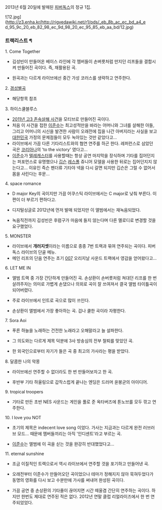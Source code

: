 2013년 6월 20일에 발매된 [피버독스](%ED%94%BC%EB%B2%84%EB%8F%85%EC%8A%A4.md)의 정규 1집.

![12.jpg](http://z3.enha.kr/http://rigvedawiki.net/r1/pds/_eb_8b_ac_ec_bd_a4_e
d_95_9c_20_eb_82_98_ec_9d_98_20_ec_95_85_eb_aa_bd/12.jpg)

### 트랙리스트 ¶

  

1\. Come Together  

  * 김성빈이 만들어온 베이스 라인에 각 멤버들이 손버릇처럼 만지던 리프들을 결합시켜 만들어진 곡이다. 즉, 재활용된 곡.  

  * 원곡과는 다르게 라이브에선 중간 가성 코러스를 생략하고 연주한다.  

2\. [경성별곡](%EA%B2%BD%EC%84%B1%EB%B3%84%EA%B3%A1.md)  

  * 해당항목 참조  

3\. 하이스쿨블루스  

  * [2011년 고3 존속살해 사건](2011%EB%85%84%20%EA%B3%A03%20%EC%A1%B4%EC%86%8D%EC%82%B4%ED%95%B4%20%EC%82%AC%EA%B1%B4.md)을 모티브로 만들어진 곡이다.
  * 처음 이 사건을 접한 [이준수](%EC%9D%B4%EC%A4%80%EC%88%98.md)는 최고성적만을 바라는 어머니와 그녀를 살해한 아들, 그리고 어머니의 시신을 발견한 사람이 오래전에 집을 나간 아버지라는 사실을 보고 [대한민국](%EB%8C%80%ED%95%9C%EB%AF%BC%EA%B5%AD.md) 가정의 문제점들이 모두 녹아있는 것만 같았다고...
  * 라이브에서 가끔 다른 기타리스트와의 협연 연주를 하곤 한다. 레퍼런스로 삼았던 곡은 [코리아나](%EC%BD%94%EB%A6%AC%EC%95%84%EB%82%98.md)의 'to the victory' 였다고...
  * [이준수](%EC%9D%B4%EC%A4%80%EC%88%98.md)가 [텔레캐스터](%ED%85%94%EB%A0%88%EC%BA%90%EC%8A%A4%ED%84%B0.md)를 사용할때는 항상 공연 마지막을 장식하며 기타를 집어던지는 퍼포먼스로 유명했으나 [깁슨](%EA%B9%81%EC%8A%A8.md) [레스폴](%EB%A0%88%EC%8A%A4%ED%8F%B4.md) 쥬니어 모델을 사용한 뒤로는 집어던지지 않는다고... 이유인 즉슨 펜더류 기타야 넥을 다시 갈면 되지만 깁슨은 그럴 수 없어서 몸을 사린다는 후문...  

4\. space romance  

  * D major Key의 곡이지만 가끔 어쿠스틱 라이브에서는 C major로 낮춰 부른다. 이 편이 더 부르기 편하다고.  

  * 디지털싱글로 2012년에 먼저 발매 되었지만 이 앨범에서는 재녹음되었다.  

  * 녹음직전까지 김성빈은 후렴구가 마음에 들지 않는다며 다른 멜로디로 변경할 것을 요구했었다.  

5\. MONSTER  

  * 라이브에서 **개러지셋**이라는 이름으로 종종 7번 트랙과 묶여 연주되는 곡이다. 피버독스 라이브의 단골 메뉴.
  * 메인 리프의 단음 연주는 초기 [007](007.md) 오리지날 사운드 트랙에서 영감을 얻어왔다고...  

6\. LET ME IN  

  * 앨범 트랙 중 가장 간단하게 만들어진 곡. 손상환이 손버릇처럼 쳐대던 리프를 한 번 살려주자는 의미로 가볍게 손댔으나 의외로 곡이 잘 쓰여져서 결국 앨범 타이틀곡이 되어버렸다.  

  * 주로 라이브에서 인트로 곡으로 많이 쓰인다.  

  * 손상환이 앨범에서 가장 좋아하는 곡. 겁나 쿨한 곡이라 자평한다.  

7\. Sora Aoi  

  * 푸른 하늘을 노래하는 건전한 노래라고 오해말라고 늘 설파한다.  

  * 그 의도와는 다르게 제목 덕분에 3사 방송심의 전부 철퇴를 맞았던 곡.  

  * 한 외국인으로부터 자기가 들은 곡 중 최고의 가사라는 평을 받았다.  

8\. 달콤한 나의 악몽  

  * 라이브에선 연주할 수 없더라도 한 번 만들어보자고 한 곡.  

  * 후반부 기타 하울링으로 갑작스럽게 끝나는 엔딩은 드러머 윤봉균의 아이디어.  

9\. tropical troopers  

  * 기타로 만든 초반 NES 사운드는 게인을 풀로 준 옥타버즈에 톤노브를 모두 깎고 연주한다.  

10\. I love you NOT  

  * 초기의 제목은 indecent love song 이었다. 가사는 지금과는 다르게 완전 러브러브 모드... 때문에 멤버들끼리는 아직 '인디센트'라고 부르는 곡.  

  * [이준수](%EC%9D%B4%EC%A4%80%EC%88%98.md)는 앨범에 이 곡을 싣는 것을 완강히 반대했었다고...  

11\. eternal sunshine  

  * 조금 이질적인 트랙으로서 역시 라이브에서 연주할 것을 포기하고 만들어낸 곡.  

  * 오래전부터 이준수가 만들어오던 곡이었으나 테마가 정해지지 않아 묵혀두었다가 동명의 영화를 다시 보고 수분만에 가사를 써내어 완성된 곡이다.  

  * 가끔 공연 중 손상환의 기타줄이 끊어지면 시간 떼울겸 간단히 연주하는 곡이다. 하지만 한번도 제대로 연주된 적은 없다. 2012년 연말 클럽 리얼라이즈에서 한 번 연주되었었다.  

